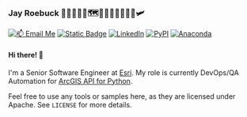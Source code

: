 ### Jay Roebuck 🧑‍🧒👨🏽‍💻🗺️👨🏽‍🚒🔥👨🏽‍✈️🛩️

[![📫 Email Me](https://img.shields.io/badge/%F0%9F%93%AB%20Email-3775A9)](mailto:jroebuck@esri.com "Email me at jroebuck@esri.com")
[![Static Badge](https://img.shields.io/badge/%F0%9F%93%86%20Book-3775A9)](https://meet.jayber.net "Let's have a quick chat!")
[![LinkedIn](https://img.shields.io/badge/LinkedIn-3775A9.svg?logo=linkedin&logoColor=white)](https://linkedin.com/in/jayroebuck "Let's connect on LinkedIn")
[![PyPI](https://img.shields.io/badge/PyPI-3775A9?logo=pypi&logoColor=fff)](https://pypi.org/user/jtroe "My projects on PyPI")
[![Anaconda](https://img.shields.io/badge/Anaconda-3775A9?logo=anaconda&logoColor=fff)](https://anaconda.org/jtroe "My projects on Anaconda")

#### Hi there! 👋

I'm a Senior Software Engineer at [Esri](https://github.com/Esri).  My role is currently DevOps/QA Automation for [ArcGIS API for Python](https://github.com/Esri/arcgis-python-api).

Feel free to use any tools or samples here, as they are licensed under Apache.  See `LICENSE` for more details.
